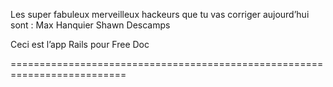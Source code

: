 Les super fabuleux merveilleux hackeurs que tu vas corriger aujourd’hui sont :
Max Hanquier
Shawn Descamps

Ceci est l’app Rails pour Free Doc

==========================================================================